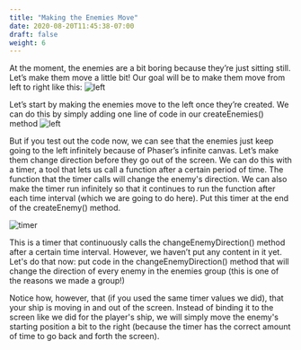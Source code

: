 ```yaml
---
title: "Making the Enemies Move"
date: 2020-08-20T11:45:38-07:00
draft: false
weight: 6
---
```


At the moment, the enemies are a bit boring because they’re just sitting still. Let’s make them move a little bit! Our goal will be to make them move from left to right like this:
![left](../media/enemy-move.gif)

Let’s start by making the enemies move to the left once they’re created. We can do this by simply adding one line of code in our createEnemies() method
![left](../media/enemy-left.PNG)

But if you test out the code now, we can see that the enemies just keep going to the left infinitely because of Phaser’s infinite canvas. Let’s make them change direction before they go out of the screen. We can do this with a timer, a tool that lets us call a function after a certain period of time. The function that the timer calls will change the enemy's direction. We can also make the timer run infinitely so that it continues to run the function after each time interval (which we are going to do here). Put this timer at the end of the createEnemy() method.

![timer](../media/enemy-timer.PNG)

This is a timer that continuously calls the changeEnemyDirection() method after a certain time interval. However, we haven’t put any content in it yet. Let's do that now: put code in the changeEnemyDirection() method that will change the direction of every enemy in the enemies group (this is one of the reasons we made a group!)

Notice how, however, that (if you used the same timer values we did), that your ship is moving in and out of the screen. Instead of binding it to the screen like we did for the player's ship, we will simply move the enemy's starting position a bit to the right (because the timer has the correct amount of time to go back and forth the screen).
